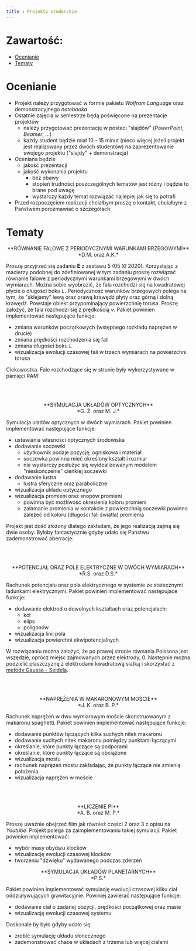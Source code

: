 ```yaml
---
title : Projekty studenckie
---
```


<!--BEGIN_HTML
<center>
<video controls autoplay muted loop width = 50%>
<source src = ./start/pl/010_Nauczanie/007_Narzędzia_Obliczeniowe_Fizyki_(lab_komputerowe,_zima_2020-2021)/015_Projekty_studenckie/all.mp4 type = "video/mp4">
</video>
</center>
END_HTML-->




# Zawartość:

* [Ocenianie](#ocenianie)
* [Tematy](#tematy)



# Ocenianie

- Projekt należy przygotować w formie pakietu *Wolfram Language*
  oraz demonstracyjnego *notebooka*
- Ostatnie zajęcia w semestrze będą poświęcone na prezentacje projektów
  - należy przygotować prezentację w postaci "slajdów" (*PowerPoint*, *Beamer*, ...)
  - każdy student będzie miał $10$ - $15$ minut (nieco więcej jeżeli projekt jest realizowany przez dwóch studentów) 
    na zaprezentowanie swojego projektu ("slajdy" + demonstracja)
- Oceniana będzie
  - jakość prezentacji
  - jakość wykonania projektu
    - bez obawy
    - stopień trudności poszczególnych tematów jest różny i będzie to brane pod uwagę
    - wystarczy każdy temat rozwiązać najlepiej jak się to potrafi
- Przed rozpoczęciem realizacji chciałbym proszę o kontakt, chciałbym z Państwem porozmawiać o szczegółach


# Tematy

<center>
**RÓWNANIE FALOWE Z PERIODYCZNYMI WARUNKAMI BRZEGOWYMI**
</center>

<center>
*D.M. oraz A.K.*
</center>

Proszę przyjrzeć się zadaniu **E** z zestawu $5$ (05 XI 2020). Korzystając z macierzy
podobnej do zdefiniowanej w tym zadaniu proszę rozwiązać równanie falowe z periodycznymi
warunkami brzegowymi w dwóch wymiarach. Można sobie wyobrazić, że fala rozchodzi się 
na kwadratowej płycie o długości boku $L$. Periodyczność warunków brzegowych polega na tym,
że "sklejamy" lewą oraz prawą krawędź płyty oraz górną i dolną krawędź. Powstaje obiekt
przypominający powierzchnię torusa. 
Proszę założyć, że fala rozchodzi się z prędkością
$v$. Pakiet powinien implementować następujące funkcje:

- zmiana warunków początkowych (wstępnego rozkładu naprężeń w drucie)
- zmiana prędkości rozchodzenia się fali
- zmiana długości boku $L$
- wizualizacja ewolucji czasowej fali w trzech wymiarach na powierzchni torusa

Ciekawostka. Fale rozchodzące się w strunie były wykorzystywane w pamięci RAM:

<!--BEGIN_HTML
<div>
  <div style="position:relative;padding-top:28.13%;">
	<iframe 
	   style="position:absolute;top:0;left:25%;width:50%;height:100%;" 
	   src="https://www.youtube.com/embed/2BIx2x-Q2fE" 
	   frameborder="0" 
	   allow="accelerometer; autoplay; clipboard-write; encrypted-media; gyroscope; picture-in-picture" 
	   allowfullscreen>
	</iframe>
  </div>
</div>
END_HTML-->

<br/><br/>

<center>
**SYMULACJA UKŁADÓW OPTYCZNYCH**
</center>

<center>
*G. Ż. oraz M. J.*
</center>

Symulacja uładów optycznych w dwóch wymiarach.
Pakiet powinien implementować następujące funkcje:

- ustawiania własności optycznych środowiska
- dodawanie soczewki
  - użytkownik podaje pozycję, ogniskowa i materiał
  - soczewka powinna mieć określony kształt i rozmiar 
  - nie wystarczy posłużyc się wyidealizowanym modelem "nieskończenie" cieńkiej soczewki
- dodawanie lustra
  - lustra sferyczne oraz paraboliczne
- wizualizacja układu optycznego
- wizualizacja promieni oraz snopów promieni
  - powinna być możliwość okreslenia koloru promieni
  - załamanie promienia w kontakcie z powierzchnią soczewki powinno zależeć od 
    koloru (długości fali światła) promienia

Projekt jest dość złożony dlatego zakładam, że jego realizacją zajmą się dwie osoby.
Byłoby fantastycznie gdyby udało się Państwu zademonstrować aberracje:

<!--BEGIN_HTML
<div>
  <div style="position:relative;padding-top:28.13%;">
	<iframe 
	   style="position:absolute;top:0;left:25%;width:50%;height:100%;" 
	   src="https://www.youtube.com/embed/EL9J3Km6wxI" 
	   frameborder="0" 
	   allow="accelerometer; autoplay; clipboard-write; encrypted-media; gyroscope; picture-in-picture" 
	   allowfullscreen>
	</iframe>
  </div>
</div>
END_HTML-->

<br/><br/>

<center>
**POTENCJAŁ ORAZ POLE ELEKTRYCZNE W DWÓCH WYMIARACH**
</center>

<center>
*R.S. oraz D.S.*
</center>

Rachunek potencjału oraz pola elektrycznego w systemie
ze statecznymi ładunkami elektrycznymi. Pakiet powinien 
implementować następujace funkcje:

- dodawanie elektrod o dowolnych kształtach oraz potencjałach:
  - kół
  - elips
  - poligonów
- wizualizacja linii pola
- wizualizacja powierchni ekwipotencjalnych

W rozwiązaniu można założyć, że po prawej stronie równania Poissona jest 
wszędzie, oprócz miejsc zajmowanych przez elektrody, $0$. Następnie
można podzielić płaszczyznę z elektrodami kwadratową siatką i skorzystać
z [metody Gaussa - Seidela](https://en.wikipedia.org/wiki/Gauss%E2%80%93Seidel_method).

<!--BEGIN_HTML
<div>
  <div style="position:relative;padding-top:28.13%;">
	<iframe 
	   style="position:absolute;top:0;left:25%;width:50%;height:100%;" 
	   src="https://www.youtube.com/embed/QpVxj3XrLgk"
	   frameborder="0" 
	   allow="accelerometer; autoplay; clipboard-write; encrypted-media; gyroscope; picture-in-picture" 
	   allowfullscreen>
	</iframe>
  </div>
</div>
END_HTML-->

<br/><br/>

<center>
**NAPRĘŻENIA W MAKARONOWYM MOŚCIE**
</center>

<center>
*J. K. oraz B. P.*
</center>

Rachunek naprężeń w dwu wymiarowym moście skonstruowanym z makaronu spaghetti.
Pakiet powinien implementować następujące funkcje:

- dodawanie punktów łączących kilka suchych nitek makaronu
- dodawanie suchych nitek makaronu pomiędzy punktami łączącymi
- określanie, które punkty łączące są podporami
- określanie, które punkty łączące są obciążone
- wizualizacja mostu
- rachunek naprężeń mostu zakładając, że punkty łączące nie zmienią położenia
- wizualizacja naprężeń w moście

<!--BEGIN_HTML
<div>
  <div style="position:relative;padding-top:28.13%;">
	<iframe 
	   style="position:absolute;top:0;left:25%;width:50%;height:100%;" 
	   src="https://www.youtube.com/embed/y1z66EC4n4o"
	   frameborder="0" 
	   allow="accelerometer; autoplay; clipboard-write; encrypted-media; gyroscope; picture-in-picture" 
	   allowfullscreen>
	</iframe>
  </div>
</div>
END_HTML-->


<br/><br/>

<center>
**LICZENIE PI**
</center>

<center>
*A. B. oraz M. P.*
</center>

Proszę uważnie obejrzeć film jak również części 2 oraz 3 z opisu na *Youtube*.
Projekt polega za zaimplementowaniu takiej symulacji. Pakiet powinien
implementować:

- wybór masy obydwu klocków
- wizualizację ewolucji czasowej klocków
- tworzeniu "dźwięku" wydawanego podczas zderzeń

<!--BEGIN_HTML
<div>
  <div style="position:relative;padding-top:28.13%;">
	<iframe 
	   style="position:absolute;top:0;left:25%;width:50%;height:100%;" 
	   src="https://www.youtube.com/embed/jsYwFizhncE"
	   frameborder="0" 
	   allow="accelerometer; autoplay; clipboard-write; encrypted-media; gyroscope; picture-in-picture" 
	   allowfullscreen>
	</iframe>
  </div>
</div>
END_HTML-->

<center>
**SYMULACJA UKŁADÓW PLANETARNYCH**
</center>

<center>
*P.S.*
</center>

Pakiet powinien implementować symulację ewolucji czasowej kilku ciał oddziaływujących grawitacyjnie.
Powiniej zawierać następujące funkcje:

- dodawanie ciał o zadanej pozycji, prędkości początkowej oraz masie
- wizualizację ewolucji czasowej systemu

Doskonale by było gdyby udało się:

- zrobić symulację układu słonecznego
- zademonstrować chaos w układach z trzema lub więcej ciałami


